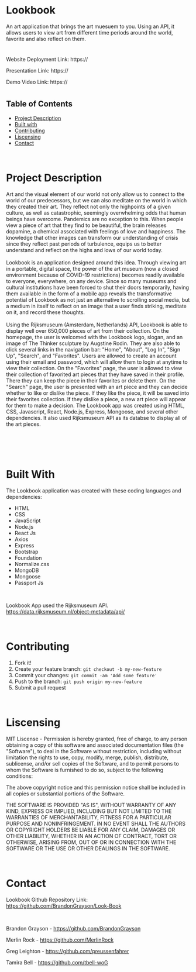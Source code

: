 # Lookbook
 An art application that brings the art muesuem to you. Using an API, it allows users to view art from different time periods around the world, favorite and also reflect on them. 
#

Website Deployment Link: https://

Presentation Link: https://

Demo Video Link: https://
#
## Table of Contents
* [Project Description](#description)
* [Built with](#installation)
* [Contributing](#contributing)
* [Liscensing](#liscensing)
* [Contact](#contact)

<br>

# Project Description
Art and the visual element of our world not only allow us to connect to the world of our predecessors, but we can also meditate on the world in which they created their art. They reflect not only the highpoints of a given culture, as well as catastrophic, seemingly overwhelming odds that human beings have overcome. Pandemics are no exception to this. When people view a piece of art that they find to be beautiful, the brain releases dopamine, a chemical associated with feelings of love and happiness. The knowledge that other images can transform our understanding of crisis since they reflect past periods of turbulence, equips us to better understand and reflect on the highs and lows of our world today. 
<br>
<br>
Lookbook is an application designed around this idea. Through viewing art in a portable, digital space, the power of the art museum (now a closed environment because of COVID-19 restrictions) becomes readily available to everyone, everywhere, on any device. Since so many museums and cultural institutions have been forced to shut their doors temporarily, having them available in the form of a mobile app reveals the transformative potential of Lookbook as not just an alternative to scrolling social media, but a medium in itself to reflect on an image that a user finds striking, meditate on it, and record these thoughts.
<br>
<br>
 Using the Rijksmuseum (Amsterdam, Netherlands) API, Lookbook is able to display well over 650,000 pieces of art from their collection. On the homepage, the user is welcomed with the Lookbook logo, slogan, and an image of The Thinker sculpture by Augstine Rodin. They are also able to click several links in the navigation bar: "Home", "About", "Log In", "Sign Up", "Search", and "Favorites". Users are allowed to create an account using their email and password, which will allow them to login at anytime to view their collection. On the "Favorites" page, the user is allowed to view their collection of favorited art pieces that they have saved in their profile. There they can keep the piece in their favorites or delete them. On the "Search" page, the user is presented with an art piece and they can decide whether to like or dislike the piece. If they like the piece, it will be saved into their favorites collection. If they dislike a piece, a new art piece will appear for them to make a decision. The Lookbook app was created using HTML, CSS, Javascript, React, Node.js, Express, Mongoose, and several other dependencies. It also used Rijksmuseum API as its databse to display all of the art pieces.
#
<br>

<img src="" alt="" border="0">
<br>
<br>


# Built With
The Lookbook application was created with these coding languages and dependencies:
* HTML
* CSS
* JavaScript
* Node.js
* React Js
* Axios 
* Express
* Bootstrap
* Foundation
* Normalize.css
* MongoDB
* Mongoose
* Passport Js

<br>

Lookbook App used the Rijksmuseum API.
https://data.rijksmuseum.nl/object-metadata/api/


<br>

# Contributing
1. Fork it!
2. Create your feature branch: `git checkout -b my-new-feature`
3. Commit your changes: `git commit -am 'Add some feature'`
4. Push to the branch: `git push origin my-new-feature`
5. Submit a pull request

<br>

# Liscensing
MIT Liscense - Permission is hereby granted, free of charge, to any person obtaining a copy of this software and associated documentation files (the "Software"), to deal in the Software without restriction, including without limitation the rights to use, copy, modify, merge, publish, distribute, sublicense, and/or sell copies of the Software, and to permit persons to whom the Software is furnished to do so, subject to the following conditions:

The above copyright notice and this permission notice shall be included in all copies or substantial portions of the Software.

THE SOFTWARE IS PROVIDED "AS IS", WITHOUT WARRANTY OF ANY KIND, EXPRESS OR IMPLIED, INCLUDING BUT NOT LIMITED TO THE WARRANTIES OF MERCHANTABILITY, FITNESS FOR A PARTICULAR PURPOSE AND NONINFRINGEMENT. IN NO EVENT SHALL THE AUTHORS OR COPYRIGHT HOLDERS BE LIABLE FOR ANY CLAIM, DAMAGES OR OTHER LIABILITY, WHETHER IN AN ACTION OF CONTRACT, TORT OR OTHERWISE, ARISING FROM, OUT OF OR IN CONNECTION WITH THE SOFTWARE OR THE USE OR OTHER DEALINGS IN THE SOFTWARE.

<br>

# Contact
Lookbook Github Repository Link: https://github.com/BrandonGrayson/Look-Book

<br>

Brandon Grayson - https://github.com/BrandonGrayson

Merlin Rock - https://github.com/MerlinRock

Greg Leighton - https://github.com/preussenfahrer

Tamira Bell - https://github.com/tbell-woG


